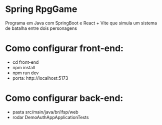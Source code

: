 # Spring RpgGame
Programa em Java com SpringBoot e React + Vite que simula um sistema de batalha entre dois personagens

# Como configurar front-end:
- cd front-end
- npm install
- npm run dev
- porta: http://localhost:5173

# Como configurar back-end:
- pasta src/main/java/br/ifsp/web
- rodar DemoAuthAppApplicationTests
